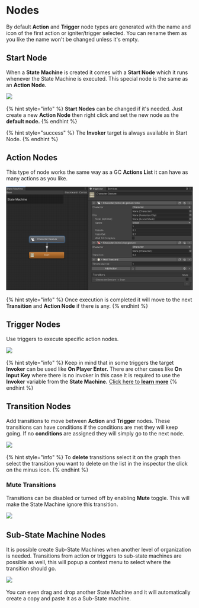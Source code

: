 # Nodes

By default **Action** and **Trigger** node types are generated with the name and icon of the first action or igniter/trigger selected. You can rename them as you like the name won't be changed unless it's empty.

## Start Node

When a **State Machine** is created it comes with a **Start Node** which it runs whenever the State Machine is executed. This special node is the same as an **Action Node.**

![](<../../../.gitbook/assets/Screen Recording 2021-02-12 at 1.01.45 PM.2021-02-12 13\_02\_58 (1).gif>)

{% hint style="info" %}
**Start Nodes** can be changed if it's needed. Just create a new **Action Node** then right click and set the new node as the **default node.**
{% endhint %}

{% hint style="success" %}
The **Invoker** target is always available in Start Node.
{% endhint %}

## Action Nodes

This type of node works the same way as a GC **Actions List** it can have as many actions as you like.

![](<../../../.gitbook/assets/image (104).png>)

{% hint style="info" %}
Once execution is completed it will move to the next **Transition** and **Action Node** if there is any.
{% endhint %}

## Trigger Nodes

Use triggers to execute specific action nodes.&#x20;

![](<../../../.gitbook/assets/Screen Recording 2021-02-13 at 1.16.06 PM.2021-02-13 13\_17\_50.gif>)

{% hint style="info" %}
Keep in mind that in some triggers the target **Invoker** can be used like **On Player Enter.** There are other cases like **On Input Key** where there is no invoker in this case it is required to use the **Invoker** variable from the **State Machine.** [Click here to **learn more**](targets.md)
{% endhint %}

## Transition Nodes

Add transitions to move between **Action** and **Trigger** nodes. These transitions can have conditions if the conditions are met they will keep going. If no **conditions** are assigned they will simply go to the next node.

![](<../../../.gitbook/assets/Screen Recording 2021-02-13 at 1.22.36 PM.2021-02-13 13\_24\_36.gif>)

{% hint style="info" %}
To **delete** transitions select it on the graph then select the transition you want to delete on the list in the inspector the click on the minus icon.
{% endhint %}

### Mute Transitions

Transitions can be disabled or turned off by enabling **Mute** toggle. This will make the State Machine ignore this transition.

![](<../../../.gitbook/assets/Screen Recording 2021-02-12 at 12.36.05 PM.2021-02-12 12\_39\_45.gif>)

## Sub-State Machine Nodes

It is possible create Sub-State Machines when another level of organization is needed. Transitions from action or triggers to sub-state machines are possible as well, this will popup a context menu to select where the transition should go.

![](<../../../.gitbook/assets/Screen Recording 2021-02-13 at 10.45.54 PM.2021-02-13 22\_47\_23.gif>)

You can even drag and drop another State Machine and it will automatically create a copy and paste it as a Sub-State machine.
